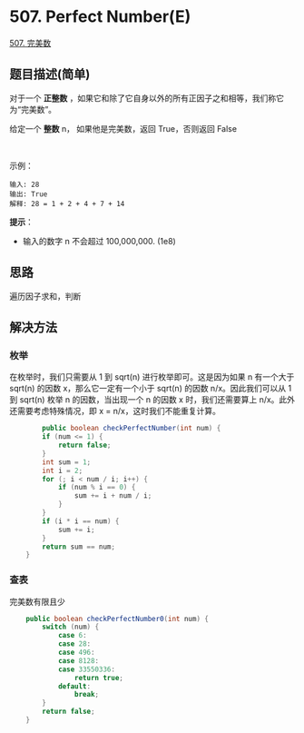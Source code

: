 
# 507. Perfect Number(E)

[507. 完美数](https://leetcode-cn.com/problems/perfect-number/)

## 题目描述(简单)

对于一个 **正整数** ，如果它和除了它自身以外的所有正因子之和相等，我们称它为“完美数”。

给定一个 **整数** n， 如果他是完美数，返回 True，否则返回 False

 

示例：
```
输入: 28
输出: True
解释: 28 = 1 + 2 + 4 + 7 + 14
```

**提示**：
- 输入的数字 n 不会超过 100,000,000. (1e8)

## 思路

遍历因子求和，判断

## 解决方法

### 枚举

在枚举时，我们只需要从 1 到 sqrt(n) 进行枚举即可。这是因为如果 n 有一个大于 sqrt(n) 的因数 x，那么它一定有一个小于 sqrt(n) 的因数 n/x。因此我们可以从 1 到 sqrt(n) 枚举 n 的因数，当出现一个 n 的因数 x 时，我们还需要算上 n/x。此外还需要考虑特殊情况，即 x = n/x，这时我们不能重复计算。



```java
        public boolean checkPerfectNumber(int num) {
        if (num <= 1) {
            return false;
        }
        int sum = 1;
        int i = 2;
        for (; i < num / i; i++) {
            if (num % i == 0) {
                sum += i + num / i;
            }
        }
        if (i * i == num) {
            sum += i;
        }
        return sum == num;
    }
```

### 查表

完美数有限且少

```java
    public boolean checkPerfectNumber0(int num) {
        switch (num) {
            case 6:
            case 28:
            case 496:
            case 8128:
            case 33550336:
                return true;
            default:
                break;
        }
        return false;
    }
```
